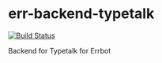err-backend-typetalk
===

[![Build Status](https://travis-ci.com/is2ei/err-backend-typetalk.svg?branch=master)](https://travis-ci.com/is2ei/err-backend-typetalk)

Backend for Typetalk for Errbot 
